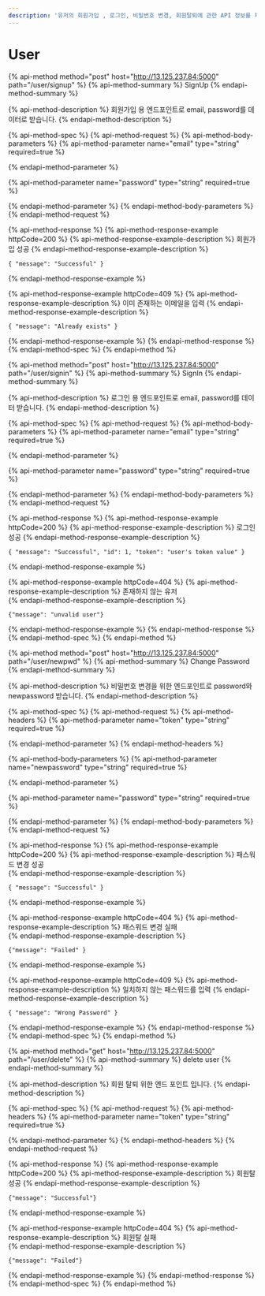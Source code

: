 ```yaml
---
description: '유저의 회원가입 , 로그인, 비밀번호 변경, 회원탈퇴에 관한 API 정보를 제공합니다.'
---
```


# User

{% api-method method="post" host="http://13.125.237.84:5000" path="/user/signup" %}
{% api-method-summary %}
SignUp
{% endapi-method-summary %}

{% api-method-description %}
 회원가입 용 엔드포인트로 email, password를 데이터로 받습니다. 
{% endapi-method-description %}

{% api-method-spec %}
{% api-method-request %}
{% api-method-body-parameters %}
{% api-method-parameter name="email" type="string" required=true %}

{% endapi-method-parameter %}

{% api-method-parameter name="password" type="string" required=true %}

{% endapi-method-parameter %}
{% endapi-method-body-parameters %}
{% endapi-method-request %}

{% api-method-response %}
{% api-method-response-example httpCode=200 %}
{% api-method-response-example-description %}
 회원가입 성공
{% endapi-method-response-example-description %}

```
{ "message": "Successful" }
```
{% endapi-method-response-example %}

{% api-method-response-example httpCode=409 %}
{% api-method-response-example-description %}
 이미 존재하는 이메일을 입력
{% endapi-method-response-example-description %}

```
{ "message": "Already exists" }
```
{% endapi-method-response-example %}
{% endapi-method-response %}
{% endapi-method-spec %}
{% endapi-method %}

{% api-method method="post" host="http://13.125.237.84:5000" path="/user/signin" %}
{% api-method-summary %}
SignIn
{% endapi-method-summary %}

{% api-method-description %}
로그인 용 엔드포인트로 email, password를 데이터 받습니다.
{% endapi-method-description %}

{% api-method-spec %}
{% api-method-request %}
{% api-method-body-parameters %}
{% api-method-parameter name="email" type="string" required=true %}

{% endapi-method-parameter %}

{% api-method-parameter name="password" type="string" required=true %}

{% endapi-method-parameter %}
{% endapi-method-body-parameters %}
{% endapi-method-request %}

{% api-method-response %}
{% api-method-response-example httpCode=200 %}
{% api-method-response-example-description %}
 로그인 성공
{% endapi-method-response-example-description %}

```
{ "message": "Successful", "id": 1, "token": "user's token value" }
```
{% endapi-method-response-example %}

{% api-method-response-example httpCode=404 %}
{% api-method-response-example-description %}
 존재하지 않는 유저   
{% endapi-method-response-example-description %}

```
{"message": "unvalid user"}
```
{% endapi-method-response-example %}
{% endapi-method-response %}
{% endapi-method-spec %}
{% endapi-method %}

{% api-method method="post" host="http://13.125.237.84:5000" path="/user/newpwd" %}
{% api-method-summary %}
Change Password
{% endapi-method-summary %}

{% api-method-description %}
 비밀번호 변경을 위한 엔드포인트로 password와 newpassword 받습니다.
{% endapi-method-description %}

{% api-method-spec %}
{% api-method-request %}
{% api-method-headers %}
{% api-method-parameter name="token" type="string" required=true %}

{% endapi-method-parameter %}
{% endapi-method-headers %}

{% api-method-body-parameters %}
{% api-method-parameter name="newpassword" type="string" required=true %}

{% endapi-method-parameter %}

{% api-method-parameter name="password" type="string" required=true %}

{% endapi-method-parameter %}
{% endapi-method-body-parameters %}
{% endapi-method-request %}

{% api-method-response %}
{% api-method-response-example httpCode=200 %}
{% api-method-response-example-description %}
 패스워드 변경 성공  
{% endapi-method-response-example-description %}

```
{ "message": "Successful" }
```
{% endapi-method-response-example %}

{% api-method-response-example httpCode=404 %}
{% api-method-response-example-description %}
 패스워드 변경 실패  
{% endapi-method-response-example-description %}

```
{"message": "Failed" }
```
{% endapi-method-response-example %}

{% api-method-response-example httpCode=409 %}
{% api-method-response-example-description %}
 일치하지 않는 패스워드를 입력 
{% endapi-method-response-example-description %}

```
{ "message": "Wrong Password" }
```
{% endapi-method-response-example %}
{% endapi-method-response %}
{% endapi-method-spec %}
{% endapi-method %}

{% api-method method="get" host="http://13.125.237.84:5000" path="/user/delete" %}
{% api-method-summary %}
delete user
{% endapi-method-summary %}

{% api-method-description %}
 회원 탈퇴 위한 엔드 포인트 입니다.
{% endapi-method-description %}

{% api-method-spec %}
{% api-method-request %}
{% api-method-headers %}
{% api-method-parameter name="token" type="string" required=true %}

{% endapi-method-parameter %}
{% endapi-method-headers %}
{% endapi-method-request %}

{% api-method-response %}
{% api-method-response-example httpCode=200 %}
{% api-method-response-example-description %}
 회원탈  성공 
{% endapi-method-response-example-description %}

```
{"message": "Successful"}
```
{% endapi-method-response-example %}

{% api-method-response-example httpCode=404 %}
{% api-method-response-example-description %}
 회원탈 실패  
{% endapi-method-response-example-description %}

```
{"message": "Failed"}
```
{% endapi-method-response-example %}
{% endapi-method-response %}
{% endapi-method-spec %}
{% endapi-method %}

